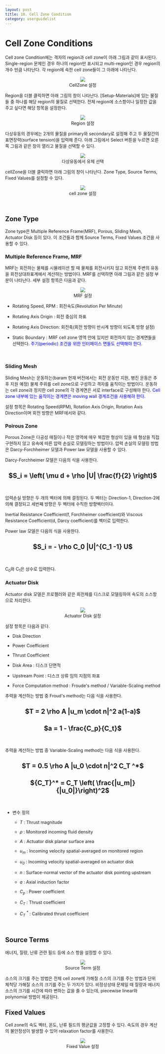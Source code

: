 ```yaml
---
layout: post
title: 10. Cell Zone Condition
category: userguidelist
---
```


# Cell Zone Conditions

Cell zone Condition에는 격자의 region과 cell zone이 아래 그림과 같이 표시된다. Single-region 문제인 경우 하나의 region만 표시되고 multi-region인 경우 region의 개수 만큼 나타난다. 각 region에 속한 cell zone들이 그 아래에 나타난다.

<p align='center'>
    <img src="https://github.com/nextfoam/baram-pages/raw/main/screenshots/pic/cellZoneUI.png"><br> CellZone 설정
</p>

Region을 더블 클릭하면 아래 그림의 창이 나타난다. [Setup-Materials]에 있는 물질들 중 하나를 해당 region의 물질로 선택한다. 전체 region에 소스항이나 일정한 값을 주고 싶다면 해당 항목을 설정한다.

<p align='center'>
    <img src="https://github.com/nextfoam/baram-pages/raw/main/screenshots/pic/region.png"><br> Region 설정
</p>

다상유동의 경우에는 2개의 물질을 primary와 secondary로 설정해 주고 두 물질간의 표면장력(surface tension)을 입력해 준다. 아래 그림에서 Select 버튼을 누르면 오른쪽 그림과 같은 창이 열리고 물질을 선택할 수 있다.

<p align='center'>
    <img src="https://github.com/nextfoam/baram-pages/raw/main/screenshots/pic/regionVOF.png"><br> 다상유동에서 유체 선택
</p>

cellZone을 더블 클릭하면 아래 그림의 창이 나타난다. Zone Type, Source Terms, Fixed Values를 설정할 수 있다.

<p align='center'>
    <img src="https://github.com/nextfoam/baram-pages/raw/main/screenshots/pic/cellZone.png"><br> cell zone 설정
</p>
<br>

## Zone Type

Zone type은 Multiple Reference Frame(MRF), Porous, Sliding Mesh, Actuator Disk 등이 있다. 이 조건들과 함께 Source Terms, Fixed Values 조건을 사용할 수 있다.
<br>

### Multiple Reference Frame, MRF

MRF는 회전하는 물체를 시뮬레이션 할 때 물체를 회전시키지 않고 회전체 주변의 유동을 회전상대좌표계에서 계산하는 방법이다. MRF를 선택하면 아래 그림과 같은 설정 부분이 나타난다. 세부 설정 항목은 다음과 같다.

<p align='center'>
    <img src="https://github.com/nextfoam/baram-pages/raw/main/screenshots/pic/mrf.png"><br> MRF 설정
</p>

* Rotating Speed, RPM : 회전속도(Revolution Per Minute)

* Rotating Axis Origin : 회전 중심의 좌표

* Rotating Axis Direction: 회전축(회전 방향이 반시계 방향이 되도록 방향 설정)

* Static Boundary : MRF cell zone 영역 안에 있지만 회전하지 않는 경계면들을 선택한다. <span style="color:blue">주기(periodic) 조건을 위한 인터페이스 면들도 선택해야 한다.</span>
<br>

### Sliding Mesh

Sliding Mesh는 운동하는(baram 현재 버전에서는 회전 운동만 지원, 병진 운동은 추후 지원 예정) 물체 주위를 cell zone으로 구성하고 격자를 움직이는 방법이다. 운동하는 cell zone과 정지한 cell zone의 각 경계면은 서로 interface로 구성해야 한다. <span style="color:blue">Cell zone 내부에 있는 움직이는 경계면은 moving wall 경계조건을 사용해햐 한다.</span>

설정 항목은 Rotating Speed(RPM), Rotation Axis Origin, Rotation Axis Direction이며 회전 방향은 MRF에서와 같다.
<br>

### Poirous Zone

Porous Zone은 다공성 매질이나 작은 영역에 매우 복잡한 형상이 있을 때 형상을 직접 구현하지 않고 유속에 따른 압력 손실로 모델링하는 방법이다. 압력 손실의 모델링 방법은 Darcy-Forchheimer 모델과 Power law 모델을 사용할 수 있다.

Darcy-Forchheimer 모델은 다음의 식을 사용한다. <br>

<!--
<p align='center'>
    <img src="https://github.com/nextfoam/baram-pages/raw/main/screenshots/pic/eqn_darcy.png"><br>
</p>
-->

<h2 style="text-align: center">
$S_i = \left( \mu d + \rho |U| \frac{f}{2} \right)$
</h2>
<br/>

압력손실 방향은 두 개의 벡터에 의해 결정된다. 두 벡터는 Direction-1, Direction-2에 의해 결정되고 세번째 방향은 두 벡터에 수직한 방향벡터이다.

Inertial Resistance Coefficient(f, Forchheimer coefficient)와 Viscous Resistance Coefficient(d, Darcy coefficient)를 벡터로 입력한다.

Power law 모델은 다음의 식을 사용한다.

<!--
<p align='center'>
    <img src="https://github.com/nextfoam/baram-pages/raw/main/screenshots/pic/eqn_powerLaw.png"><br>
</p>
-->

<h2 style="text-align: center">
$S_i = - \rho C_0 |U|^{C_1 -1} U$
</h2>
<br/>

C<sub>0</sub>와 C<sub>1</sub>은 상수로 입력한다.
<br>

### Actuator Disk

Actuator disk 모델은 프로펠러와 같은 회전체를 디스크로 모델링하여 속도의 소스항으로 처리한다.

<p align='center'>
    <img src="https://github.com/nextfoam/baram-pages/raw/main/screenshots/pic/actuatorDisk.png"><br> Actuator Disk 설정
</p>

설정 항목은 다음과 같다.

* Disk Direction

* Power Coefficient

* Thrust Coefficient

* Disk Area : 디스크 단면적

* Upstream Point : 디스크 상류 임의 지점의 좌표

* Force Computation method : Froude's method / Variable-Scaling method


추력을 계산하는 방법 중 Froud's method는 다음 식을 사용한다.

<!--
<p align='center'>
    <img src="https://github.com/nextfoam/baram-pages/raw/main/screenshots/pic/eqn_actuatorDisk.png"><br>
</p>
-->

<h2 style="text-align: center">
$T = 2 \rho A |u_m \cdot n|^2 a(1-a)$
</h2>

<h2 style="text-align: center">
$a = 1 - \frac{C_p}{C_t}$
</h2>
<br/>


추력을 계산하는 방법 중 Variable-Scaling method는 다음 식을 사용한다.

<!--
<p align='center'>
    <img src="https://github.com/nextfoam/baram-pages/raw/main/screenshots/pic/eqn_actuatorDisk1.png"><br>
</p>
-->

<h2 style="text-align: center">
$T = 0.5 \rho A |u_0 \cdot n|^2 C_T ^*$
</h2>

<h2 style="text-align: center">
${C_T}^* = C_T \left( \frac{|u_m|}{|u_0|}\right)^2$
</h2>
<br>

* 변수 정의

  + _T_ : Thrust magnitude

  + _ρ_ : Monitored incoming fluid density

  + _A_ : Actuator disk planar surface area

  + _u<sub>m</sub>_ : Incoming velocity spatial-averaged on monitored region

  + _u<sub>0</sub>_ : Incoming velocity spatial-averaged on actuator disk

  + _n_ : Surface-normal vector of the actuator disk pointing upstream

  + _a_ : Axial induction factor

  + _C<sub>p</sub>_ : Power coefficient

  + _C<sub>T</sub>_ : Thrust coefficient

  + _C<sub>T</sub> <sup>*</sup>_ : Calibrated thrust coefficient
<br>

## Source Terms

에너지, 질량, 난류 관련 필드 등에 소스 항을 설정할 수 있다.

<p align='center'>
    <img src="https://github.com/nextfoam/baram-pages/raw/main/screenshots/pic/source.png"><br> Source Term 설정
</p>

소스의 크기를 주는 방법은 전체 cell zone에 가해질 소스의 크기를 주는 방법과 단위 체척당 가해질 소스의 크기를 주는 두 가지가 있다. 비정상상태 문제일 때 질량과 에너지 소스의 크기를 시간에 따라 변하는 값을 줄 수 있는데, piecewise linear와 polynomial 방법이 제공된다.
<br>

## Fixed Values

Cell zone의 속도 벡터, 온도, 난류 필드의 평균값을 고정할 수 있다. 속도의 경우 계산의 불안정성이 발생할 수 있어 relaxation factor를 사용한다.

<p align='center'>
    <img src="https://github.com/nextfoam/baram-pages/raw/main/screenshots/pic/fixedValue.png"><br> Fixed Value 설정
</p>


